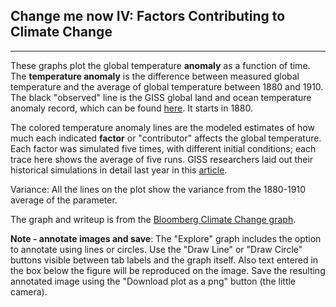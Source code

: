 ## Change me now IV: Factors Contributing to Climate Change
-----

These graphs plot the global temperature **anomaly** as a function of time. The **temperature anomaly** is the difference between measured global temperature and the average of global temperature between 1880 and 1910. The black "observed" line is the GISS global land and ocean temperature anomaly record, which can be found [here](https://data.giss.nasa.gov/gistemp/graphs_v3/). It starts in 1880.

The colored temperature anomaly lines are the modeled estimates of how much each indicated **factor** or "contributor" affects the global temperature. Each factor was simulated five times, with different initial conditions; each trace here shows the average of five runs. GISS researchers laid out their historical simulations in detail last year in this [article](https://pubs.giss.nasa.gov/abs/mi08910y.html).

Variance: All the lines on the plot show the variance from the 1880-1910 average of the parameter.

The graph and writeup is from the [Bloomberg Climate Change graph](https://www.bloomberg.com/graphics/2015-whats-warming-the-world/).

**Note - annotate images and save**: The "Explore" graph includes the option to annotate using lines or circles. Use the "Draw Line" or "Draw Circle" buttons visible between tab labels and the graph itself. Also text entered in the box below the figure will be reproduced on the image. Save the resulting annotated image using the "Download plot as a png" button (the little camera).